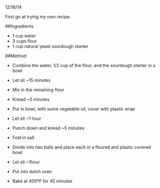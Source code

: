 12/16/14

First go at trying my own recipe.

##Ingredients
- 1 cup water
- 3 cups flour
- 1 cup natural yeast sourdough starter

##Method
- Combine the water, 1/2 cup of the flour, and the sourdough starter in a bowl
- Let sit ~15 minutes

- Mix in the remaining flour
- Knead ~5 minutes
- Put in bowl, with some vegetable oil, cover with plastic wrap
- Let sit ~1 hour

- Punch down and knead ~5 minutes
- Fold in salt
- Divide into two balls and place each in a floured and plastic covered bowl
- Let sit ~1hour

- Put into dutch oven
- Bake at 400ºF for 45 minutes